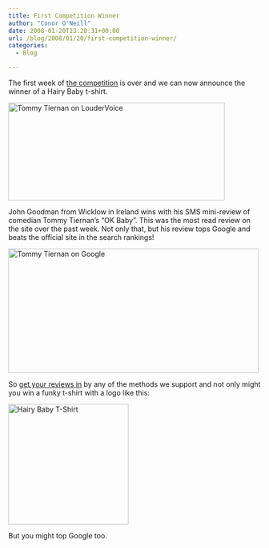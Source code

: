```yaml
---
title: First Competition Winner
author: "Conor O'Neill"
date: 2008-01-20T13:20:31+00:00
url: /blog/2008/01/20/first-competition-winner/
categories:
  - Blog

---
```

The first week of [the competition][1] is over and we can now announce the winner of a Hairy Baby t-shirt.

[<img src="http://www.loudervoice.com/wp-content/uploads/2008/01/20/first-competition-winner/2205520187_80832b55c1_o.png" alt="Tommy Tiernan on LouderVoice" height="195" width="432" />][2]

John Goodman from Wicklow in Ireland wins with his SMS mini-review of comedian Tommy Tiernan&#8217;s &#8220;OK Baby&#8221;. This was the most read review on the site over the past week. Not only that, but his review tops Google and beats the official site in the search rankings!

[<img src="http://www.loudervoice.com/wp-content/uploads/2008/01/20/first-competition-winner/2206309054_7b7ac70b69.jpg" alt="Tommy Tiernan on Google" height="248" width="500" />][3]

So [get your reviews in][1] by any of the methods we support and not only might you win a funky t-shirt with a logo like this:

[<img src="http://www.loudervoice.com/wp-content/uploads/2008/01/20/first-competition-winner/2206308236_1ea5d29c87_o.jpg" title="Hairy Baby T-Shirt" alt="Hairy Baby T-Shirt" align="middle" height="240" width="240" />][4]

But you might top Google too.

 [1]: http://www.loudervoice.com/competition01
 [2]: http://www.flickr.com/photos/bandon1/2205520187/ "Tommy Tiernan on LouderVoice by bandon1, on Flickr"
 [3]: http://www.flickr.com/photos/bandon1/2206309054/ "Tommy Tiernan on Google by bandon1, on Flickr"
 [4]: http://www.hairybaby.com/ "Hairy Baby T-Shirt by bandon1, on Flickr"